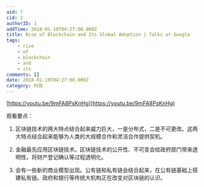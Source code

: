 ```yaml
---
aid: 7
cid: 2
authorID: 1
addTime: 2018-01-10T04:27:00.000Z
title: Rise of Blockchain and Its Global Adoption | Talks at Google
tags:
    - rise
    - of
    - blockchain
    - and
    - its
comments: []
date: 2018-01-10T04:27:00.000Z
category: 时政
---
```


[https://youtu.be/9mFA8PsKnHg](https://youtu.be/9mFA8PsKnHg)

观看要点：

1.  区块链技术的两大特点结合起来威力巨大，一是分布式，二是不可更改。这两大特点结合起来能够为人类的大规模合作和灵活合作提供契机。
    
2.  金融最先应用区块链技术。区块链技术的公开性、不可变会给政府部门带来透明性，将财产登记确认等过程透明化。
    
3.  会有一些新的商业模型出现。公有链和私有链会结合起来，在公有链基础上搭建私有链。政府和银行等传统大机构正在改变对区块链的认识。
